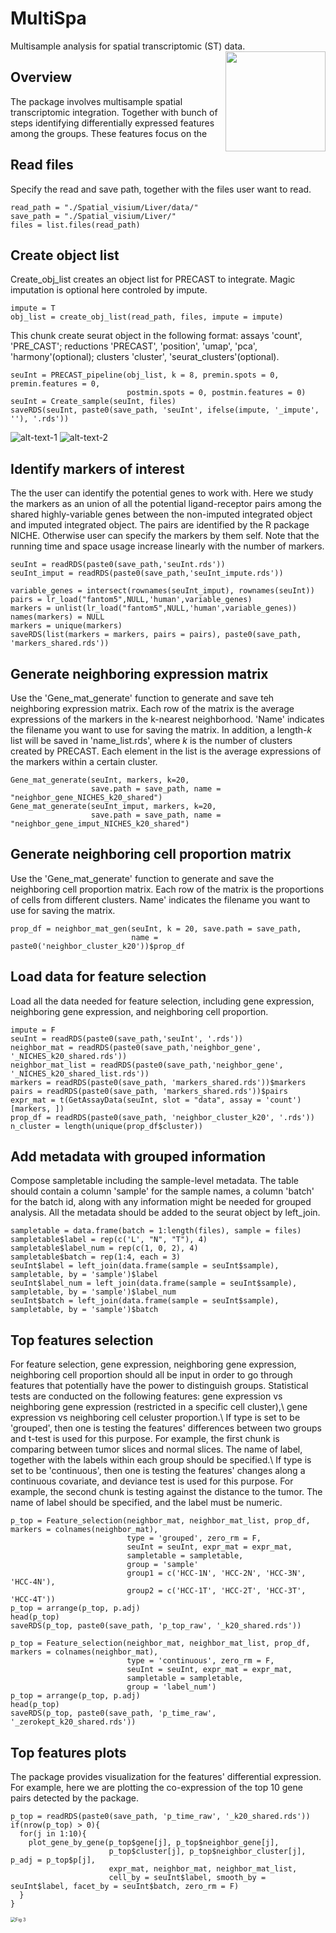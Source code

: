 # MultiSpa 
Multisample analysis for spatial transcriptomic (ST) data. <img src="Figures/image.png" align="right" width="160px"/>

## Overview
The package involves multisample spatial transcriptomic integration. Together with bunch of steps identifying differentially expressed features among the groups. These features focus on the 

## Read files
Specify the read and save path, together with the files user want to read. 
```{r}
read_path = "./Spatial_visium/Liver/data/"
save_path = "./Spatial_visium/Liver/"
files = list.files(read_path)
```

## Create object list
Create_obj_list creates an object list for PRECAST to integrate. Magic imputation is optional here controled by impute.
```{r}
impute = T
obj_list = create_obj_list(read_path, files, impute = impute)
```

This chunk create seurat object in the following format:
assays 'count', 'PRE_CAST'; 
reductions 'PRECAST', 'position', 'umap', 'pca', 'harmony'(optional); 
clusters 'cluster', 'seurat_clusters'(optional).
```{r}
seuInt = PRECAST_pipeline(obj_list, k = 8, premin.spots = 0, premin.features = 0,
                          postmin.spots = 0, postmin.features = 0)
seuInt = Create_sample(seuInt, files)
saveRDS(seuInt, paste0(save_path, 'seuInt', ifelse(impute, '_impute', ''), '.rds'))
```

![alt-text-1](iFigures/Precast.png "Figure 1") ![alt-text-2](Figures/gene.png "Figure-2")

## Identify markers of interest
The the user can identify the potential genes to work with. Here we study the markers as an union of all the potential ligand-receptor pairs among the shared highly-variable genes between the non-imputed integrated object and imputed integrated object. The pairs are identified by the R package NICHE. Otherwise user can specify the markers by them self. Note that the running time and space usage increase linearly with the number of markers.
```{r}
seuInt = readRDS(paste0(save_path,'seuInt.rds'))
seuInt_imput = readRDS(paste0(save_path,'seuInt_impute.rds'))

variable_genes = intersect(rownames(seuInt_imput), rownames(seuInt))
pairs = lr_load("fantom5",NULL,'human',variable_genes)
markers = unlist(lr_load("fantom5",NULL,'human',variable_genes))
names(markers) = NULL
markers = unique(markers)
saveRDS(list(markers = markers, pairs = pairs), paste0(save_path, 'markers_shared.rds'))
```

## Generate neighboring expression matrix
Use the 'Gene_mat_generate' function to generate and save teh neighboring expression matrix. Each row of the matrix is the average expressions of the markers in the k-nearest neighborhood. 'Name' indicates the filename you want to use for saving the matrix. In addition, a length-$k$ list will be saved in 'name_list.rds', where $k$ is the number of clusters created by PRECAST. Each element in the list is the average expressions of the markers within a certain cluster.
```{r}
Gene_mat_generate(seuInt, markers, k=20,
                  save.path = save_path, name = "neighbor_gene_NICHES_k20_shared")
Gene_mat_generate(seuInt_imput, markers, k=20,
                  save.path = save_path, name = "neighbor_gene_imput_NICHES_k20_shared")
```

## Generate neighboring cell proportion matrix
Use the 'Gene_mat_generate' function to generate and save the neighboring cell proportion matrix. Each row of the matrix is the proportions of cells from different clusters. Name' indicates the filename you want to use for saving the matrix.
```{r}
prop_df = neighbor_mat_gen(seuInt, k = 20, save.path = save_path,
                           name = paste0('neighbor_cluster_k20'))$prop_df
```

## Load data for feature selection
Load all the data needed for feature selection, including gene expression, neighboring gene expression, and neighboring cell proportion.
```{r}
impute = F
seuInt = readRDS(paste0(save_path,'seuInt', '.rds'))
neighbor_mat = readRDS(paste0(save_path,'neighbor_gene', '_NICHES_k20_shared.rds'))
neighbor_mat_list = readRDS(paste0(save_path,'neighbor_gene', '_NICHES_k20_shared_list.rds'))
markers = readRDS(paste0(save_path, 'markers_shared.rds'))$markers
pairs = readRDS(paste0(save_path, 'markers_shared.rds'))$pairs
expr_mat = t(GetAssayData(seuInt, slot = "data", assay = 'count')[markers, ])
prop_df = readRDS(paste0(save_path, 'neighbor_cluster_k20', '.rds'))
n_cluster = length(unique(prop_df$cluster))
```

## Add metadata with grouped information
Compose sampletable including the sample-level metadata. The table should contain a column 'sample' for the sample names, a column 'batch' for the batch id, along with any information might be needed for grouped analysis. All the metadata should be added to the seurat object by left_join.
```{r}
sampletable = data.frame(batch = 1:length(files), sample = files)
sampletable$label = rep(c('L', "N", "T"), 4)
sampletable$label_num = rep(c(1, 0, 2), 4)
sampletable$batch = rep(1:4, each = 3)
seuInt$label = left_join(data.frame(sample = seuInt$sample), sampletable, by = 'sample')$label
seuInt$label_num = left_join(data.frame(sample = seuInt$sample), sampletable, by = 'sample')$label_num
seuInt$batch = left_join(data.frame(sample = seuInt$sample), sampletable, by = 'sample')$batch
```

## Top features selection
For feature selection, gene expression, neighboring gene expression, neighboring cell proportion should all be input in order to go through features that potentially have the power to distinguish groups. Statistical tests are conducted on the following features:
gene expression vs neighboring gene expression (restricted in a specific cell cluster),\\ 
gene expression vs neighboring cell celuster proportion.\\ 
If type is set to be 'grouped', then one is testing the features' differences between two groups and t-test is used for this purpose. For example, the first chunk is comparing between tumor slices and normal slices. The name of label, together with the labels within each group should be specified.\\
If type is set to be 'continuous', then one is testing the features' changes along a continuous covariate, and deviance test is used for this purpose. For example, the second chunk is testing against the distance to the tumor. The name of label should be specified, and the label must be numeric.
```{r}
p_top = Feature_selection(neighbor_mat, neighbor_mat_list, prop_df, markers = colnames(neighbor_mat),
                          type = 'grouped', zero_rm = F,
                          seuInt = seuInt, expr_mat = expr_mat,
                          sampletable = sampletable,
                          group = 'sample'
                          group1 = c('HCC-1N', 'HCC-2N', 'HCC-3N', 'HCC-4N'),
                          group2 = c('HCC-1T', 'HCC-2T', 'HCC-3T', 'HCC-4T'))
p_top = arrange(p_top, p.adj)
head(p_top)
saveRDS(p_top, paste0(save_path, 'p_top_raw', '_k20_shared.rds'))
```

```{r}
p_top = Feature_selection(neighbor_mat, neighbor_mat_list, prop_df, markers = colnames(neighbor_mat),
                          type = 'continuous', zero_rm = F,
                          seuInt = seuInt, expr_mat = expr_mat,
                          sampletable = sampletable,
                          group = 'label_num')
p_top = arrange(p_top, p.adj)
head(p_top)
saveRDS(p_top, paste0(save_path, 'p_time_raw', '_zerokept_k20_shared.rds'))
```

## Top features plots
The package provides visualization for the features' differential expression. For example, here we are plotting the co-expression of the top 10 gene pairs detected by the package.
```{r}
p_top = readRDS(paste0(save_path, 'p_time_raw', '_k20_shared.rds'))
if(nrow(p_top) > 0){
  for(j in 1:10){
    plot_gene_by_gene(p_top$gene[j], p_top$neighbor_gene[j], 
                      p_top$cluster[j], p_top$neighbor_cluster[j], p_adj = p_top$p[j],
                      expr_mat, neighbor_mat, neighbor_mat_list,
                      cell_by = seuInt$label, smooth_by = seuInt$label, facet_by = seuInt$batch, zero_rm = F)
  }
}
```
<img src="Figures/gene-gene.png" alt="Fig 3" style="zoom:50%;" />
